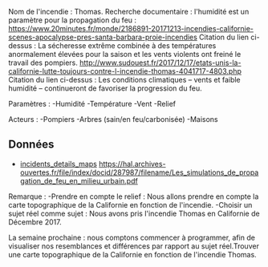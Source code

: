 Nom de l'incendie : Thomas.
Recherche documentaire : l'humidité est un paramètre pour la propagation du feu : https://www.20minutes.fr/monde/2186891-20171213-incendies-californie-scenes-apocalypse-pres-santa-barbara-proie-incendies
Citation du lien ci-dessus :  La sécheresse extrême combinée à des températures anormalement élevées pour la saison et les vents violents ont freiné le travail des pompiers.
http://www.sudouest.fr/2017/12/17/etats-unis-la-californie-lutte-toujours-contre-l-incendie-thomas-4041717-4803.php
Citation du lien ci-dessus :  Les conditions climatiques – vents et faible humidité – continueront de favoriser la progression du feu.


Paramètres : 
-Humidité
-Température
-Vent
-Relief


Acteurs : 
-Pompiers
-Arbres (sain/en feu/carbonisée)
-Maisons

## Données
- [incidents_details_maps](http://cdfdata.fire.ca.gov/incidents/incidents_details_maps?incident_id=1922)
https://hal.archives-ouvertes.fr/file/index/docid/287987/filename/Les_simulations_de_propagation_de_feu_en_milieu_urbain.pdf

Remarque : -Prendre en compte le relief : Nous allons prendre en compte la carte topographique de la Californie en fonction de l'incendie.
-Choisir un sujet réel comme sujet : Nous avons pris l'incendie Thomas en Californie de Décembre 2017.

La semaine prochaine : nous comptons commencer à programmer, afin de visualiser nos resemblances et différences par rapport au sujet réel.Trouver une carte topographique de la Californie en fonction de l'incendie Thomas.
